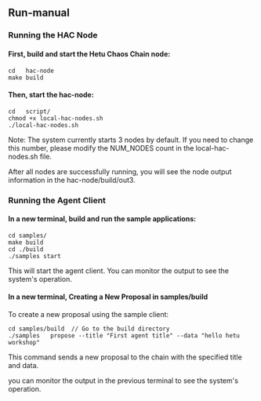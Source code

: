 ## Run-manual

### Running the HAC Node

#### First, build and start the Hetu Chaos Chain node:

```
cd   hac-node
make build
```

#### Then, start the hac-node:
```
cd   script/
chmod +x local-hac-nodes.sh
./local-hac-nodes.sh
```
Note: The system currently starts 3 nodes by default. If you need to change this number, please modify the NUM_NODES count in the local-hac-nodes.sh file.

After all nodes are successfully running, you will see the node output information in the hac-node/build/out3.

### Running the Agent Client

#### In a new terminal, build and run the sample applications:
```
cd samples/
make build
cd ./build
./samples start         
```
This will start the agent client. You can monitor the output to see the system's operation.


#### In a new terminal, Creating a New Proposal in samples/build

To create a new proposal using the sample client:
```
cd samples/build  // Go to the build directory
./samples   propose --title "First agent title" --data "hello hetu  workshop"   
```
This command sends a new proposal to the chain with the specified title and data. 

you can monitor the output in the previous terminal to see the system's operation.
